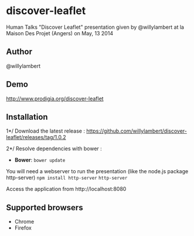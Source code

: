 discover-leaflet
================

Human Talks "Discover Leaflet" presentation given by @willylambert at la Maison Des Projet (Angers) on May, 13 2014

## Author

@willylambert

## Demo

http://www.prodigia.org/discover-leaflet

## Installation

1*/ Download the latest release :
https://github.com/willylambert/discover-leaflet/releases/tag/1.0.2

2*/ Resolve dependencies with bower :
* **Bower**: `bower update`

You will need a webserver to run the presentation (like the node.js package http-server)
`npm install http-server`
`http-server`

Access the application from http://localhost:8080

## Supported browsers

* Chrome 
* Firefox
